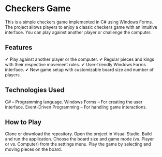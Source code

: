 # Checkers Game
This is a simple checkers game implemented in C# using Windows Forms. The project allows players to enjoy a classic checkers game with an intuitive interface. You can play against another player or challenge the computer.

## Features
✔ Play against another player or the computer.
✔ Regular pieces and kings with their respective movement rules.
✔ User-friendly Windows Forms interface.
✔ New game setup with customizable board size and number of players.

## Technologies Used
C# – Programming language.
Windows Forms – For creating the user interface.
Event-Driven Programming – For handling game interactions.

## How to Play
Clone or download the repository.
Open the project in Visual Studio.
Build and run the application.
Choose the board size and game mode (vs. Player or vs. Computer) from the settings menu.
Play the game by selecting and moving pieces on the board.
